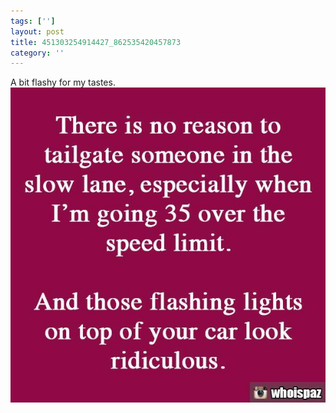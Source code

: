 ```yaml
---
tags: ['']
layout: post
title: 451303254914427_862535420457873
category: ''
---
```

A bit flashy for my tastes.
![451303254914427_862535420457873](/uploads/2014-11-26-451303254914427_862535420457873.jpg)
